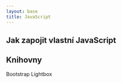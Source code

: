 ```yaml
---
layout: base
title: JavaScript
---
```


## Jak zapojit vlastní JavaScript

## Knihovny

Bootstrap
Lightbox
